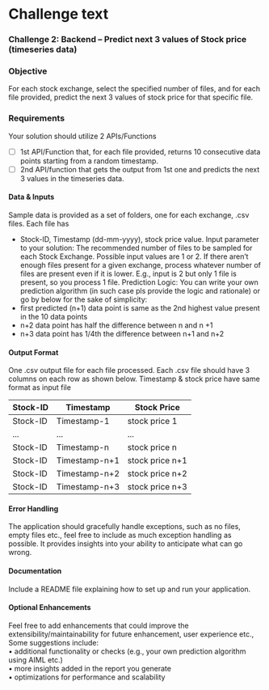 # Challenge text
### Challenge 2: Backend – Predict next 3 values of Stock price (timeseries data)

### Objective
For each stock exchange, select the specified number of files, and for each file provided, predict the next 3 values of stock price for that specific file.

### Requirements
Your solution should utilize 2 APIs/Functions
- [ ] 1st API/Function that, for each file provided, returns 10 consecutive data points starting from a random
timestamp.  
- [ ] 2nd API/function that gets the output from 1st one and predicts the next 3 values in the timeseries data.  
#### Data & Inputs
Sample data is provided as a set of folders, one for each exchange, .csv files. Each file has
- Stock-ID, Timestamp (dd-mm-yyyy), stock price value.
Input parameter to your solution: The recommended number of files to be sampled for each Stock Exchange.
Possible input values are 1 or 2. If there aren’t enough files present for a given exchange, process whatever
number of files are present even if it is lower. E.g., input is 2 but only 1 file is present, so you process 1 file.
Prediction Logic: You can write your own prediction algorithm (in such case pls provide the logic and rationale)
or go by below for the sake of simplicity:
- first predicted (n+1) data point is same as the 2nd highest value present in the 10 data points
- n+2 data point has half the difference between n and n +1
- n+3 data point has 1/4th the difference between n+1 and n+2
#### Output Format
One .csv output file for each file processed. Each .csv file should have 3 columns on each row as shown below.
Timestamp & stock price have same format as input file

| Stock-ID | Timestamp | Stock Price |
|----------|-----------|-------------|
| Stock-ID | Timestamp-1 | stock price 1 |
| ...      | ...         | ...         |
| Stock-ID | Timestamp-n | stock price n |
| Stock-ID | Timestamp-n+1 | stock price n+1 |
| Stock-ID | Timestamp-n+2 | stock price n+2 |
| Stock-ID | Timestamp-n+3 | stock price n+3 |

#### Error Handling
The application should gracefully handle exceptions, such as no files,
empty files etc., feel free to include as much exception handling as
possible. It provides insights into your ability to anticipate what can
go wrong.  

#### Documentation
Include a README file explaining how to set up and run your
application.  

#### Optional Enhancements
Feel free to add enhancements that could improve the
extensibility/maintainability for future enhancement, user
experience etc., Some suggestions include:  
• additional functionality or checks (e.g., your own prediction algorithm using AIML etc.)  
• more insights added in the report you generate  
• optimizations for performance and scalability  